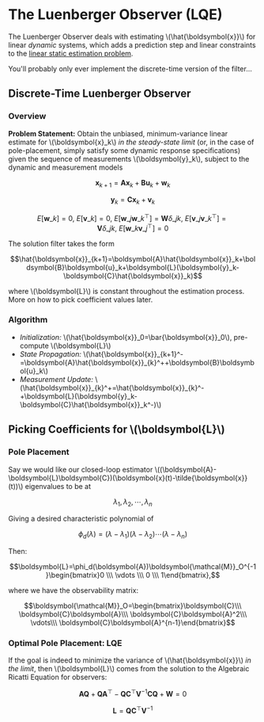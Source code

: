 # The Luenberger Observer (LQE)

The Luenberger Observer deals with estimating \\(\hat{\boldsymbol{x}}\\) for linear *dynamic* systems, which adds a prediction step and linear constraints to the [linear static estimation problem](../../Search_and_Optimization/Least-Squares_Optimization.md).

You'll probably only ever implement the discrete-time version of the filter...

## Discrete-Time Luenberger Observer

### Overview

**Problem Statement:** Obtain the unbiased, minimum-variance linear estimate for \\(\boldsymbol{x}_k\\) *in the steady-state limit* (or, in the case of pole-placement, simply satisfy some dynamic response specifications) given the sequence of measurements \\(\boldsymbol{y}_k\\), subject to the dynamic and measurement models

$$\boldsymbol{x}_{k+1}=\boldsymbol{A}\boldsymbol{x}_k+\boldsymbol{B}\boldsymbol{u}_k + \boldsymbol{w}_k$$

$$\boldsymbol{y}_k=\boldsymbol{C}\boldsymbol{x}_k+\boldsymbol{v}_k$$

$$E[\boldsymbol{w}\_k]=0,~E[\boldsymbol{v}\_k]=0,~E[\boldsymbol{w}\_j\boldsymbol{w}\_k^\top ]=\boldsymbol{W}\delta\_{jk},~E[\boldsymbol{v}\_j\boldsymbol{v}\_k^\top ]=\boldsymbol{V}\delta\_{jk},~E[\boldsymbol{w}\_k\boldsymbol{v}\_j^\top ]=0$$

The solution filter takes the form

$$\hat{\boldsymbol{x}}_{k+1}=\boldsymbol{A}\hat{\boldsymbol{x}}_k+\boldsymbol{B}\boldsymbol{u}_k+\boldsymbol{L}(\boldsymbol{y}_k-\boldsymbol{C}\hat{\boldsymbol{x}}_k)$$

where \\(\boldsymbol{L}\\) is constant throughout the estimation process. More on how to pick coefficient values later.

### Algorithm

  - *Initialization:* \\(\hat{\boldsymbol{x}}_0=\bar{\boldsymbol{x}}_0\\), pre-compute \\(\boldsymbol{L}\\)
  - *State Propagation:* \\(\hat{\boldsymbol{x}}\_{k+1}^-=\boldsymbol{A}\hat{\boldsymbol{x}}\_{k}^++\boldsymbol{B}\boldsymbol{u}\_k\\)
  - *Measurement Update:* \\(\hat{\boldsymbol{x}}\_{k}^+=\hat{\boldsymbol{x}}\_{k}^-+\boldsymbol{L}(\boldsymbol{y}\_k-\boldsymbol{C}\hat{\boldsymbol{x}}\_k^-)\\)

## Picking Coefficients for \\(\boldsymbol{L}\\)

### Pole Placement

Say we would like our closed-loop estimator \\((\boldsymbol{A}-\boldsymbol{L}\boldsymbol{C})(\boldsymbol{x}(t)-\tilde{\boldsymbol{x}}(t))\\) eigenvalues to be at

$$\lambda_1,\lambda_2,\cdots,\lambda_n$$

Giving a desired characteristic polynomial of

$$\phi_d(\lambda)=(\lambda-\lambda_1)(\lambda-\lambda_2)\cdots(\lambda-\lambda_n)$$

Then:

$$\boldsymbol{L}=\phi_d(\boldsymbol{A})\boldsymbol{\mathcal{M}}_O^{-1}\begin{bmatrix}0 \\\ \vdots \\\ 0 \\\ 1\end{bmatrix},$$

where we have the observability matrix:

$$\boldsymbol{\mathcal{M}}_O=\begin{bmatrix}\boldsymbol{C}\\\ \boldsymbol{C}\boldsymbol{A}\\\ \boldsymbol{C}\boldsymbol{A}^2\\\ \vdots\\\ \boldsymbol{C}\boldsymbol{A}^{n-1}\end{bmatrix}$$

### Optimal Pole Placement: LQE

If the goal is indeed to minimize the variance of \\(\hat{\boldsymbol{x}}\\) *in the limit*, then \\(\boldsymbol{L}\\) comes from the solution to the Algebraic Ricatti Equation for observers:

$$\boldsymbol{A}\boldsymbol{Q}+\boldsymbol{Q}\boldsymbol{A}^\top -\boldsymbol{Q}\boldsymbol{C}^\top \boldsymbol{V}^{-1}\boldsymbol{C}\boldsymbol{Q}+\boldsymbol{W}=0$$

$$\boldsymbol{L}=\boldsymbol{Q}\boldsymbol{C}^\top \boldsymbol{V}^{-1}$$
